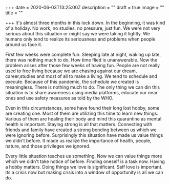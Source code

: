 +++
date = 2020-06-03T13:25:00Z
description = ""
draft = true
image = ""
title = ""

+++
It's almost three months in this lock down. In the beginning, it was kind of a holiday. No work, no studies, no pressure, just fun. We were not very serious about this situation or might say we were taking it lightly. We humans only tend to realize its seriousness and problems when people around us face it. 

First few weeks were complete fun. Sleeping late at night, waking up late, there was nothing much to do. How time flied is unanswerable. Now the problem arises after those few weeks of having fun. People are not really used to free living because we are chasing against our dream, career,studies and most of all to make a living. We tend to schedule and execute. Because of this pandemic, the schedule we created is meaningless. There is nothing much to do. The only thing we can din this situation is to share awareness using media platforms, educate our near ones and use safety measures as told by the WHO. 

Even in this circumstances, some have found their long lost hobby, some are creating one. Most of them are utilizing this time to learn new things. Various of them are healing their body and mind this quarantine as mental health is important. Staying strong is all that matters. Connecting with friends and family have created a strong bonding between us which we were ignoring before. Surprisingly this situation have made us value things we didn't before. It made us realize the importance of health, people, nature, and those privileges we ignored.

Every little situation teaches us something. Now we can value things more which we didn't take notice of before. Finding oneself is a task now. Having a hobby matters. Doing things we love is significant. Self love is important. Its a crisis now but making crisis into a window of opportunity is all we can do.